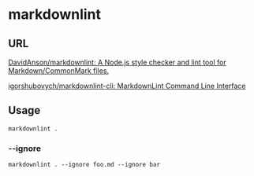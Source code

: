# markdownlint

## URL

[DavidAnson/markdownlint: A Node\.js style checker and lint tool for Markdown/CommonMark files\.](https://github.com/DavidAnson/markdownlint)

[igorshubovych/markdownlint\-cli: MarkdownLint Command Line Interface](https://github.com/igorshubovych/markdownlint-cli)

## Usage

`markdownlint .`

### --ignore

`markdownlint . --ignore foo.md --ignore bar`
